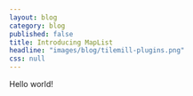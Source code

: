 ```yaml
---
layout: blog
category: blog
published: false
title: Introducing MapList
headline: "images/blog/tilemill-plugins.png"
css: null
---
```


Hello world!